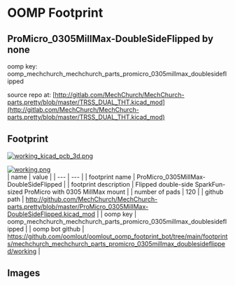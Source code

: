 # OOMP Footprint  
## ProMicro_0305MillMax-DoubleSideFlipped  by none  
  
oomp key: oomp_mechchurch_mechchurch_parts_promicro_0305millmax_doublesideflipped  
  
source repo at: [http://gitlab.com/MechChurch/MechChurch-parts.pretty/blob/master/TRSS_DUAL_THT.kicad_mod](http://gitlab.com/MechChurch/MechChurch-parts.pretty/blob/master/TRSS_DUAL_THT.kicad_mod)  
## Footprint  
  
[![working_kicad_pcb_3d.png](working_kicad_pcb_3d_600.png)](working_kicad_pcb_3d.png)  
  
[![working.png](working_600.png)](working.png)  
| name | value | 
| --- | --- | 
| footprint name | ProMicro_0305MillMax-DoubleSideFlipped | 
| footprint description | Flipped double-side SparkFun-sized ProMicro with 0305 MillMax mount | 
| number of pads | 120 | 
| github path | http://github.com/MechChurch/MechChurch-parts.pretty/blob/master/ProMicro_0305MillMax-DoubleSideFlipped.kicad_mod | 
| oomp key | oomp_mechchurch_mechchurch_parts_promicro_0305millmax_doublesideflipped | 
| oomp bot github | https://github.com/oomlout/oomlout_oomp_footprint_bot/tree/main/footprints/mechchurch_mechchurch_parts_promicro_0305millmax_doublesideflipped/working | 
## Images  

